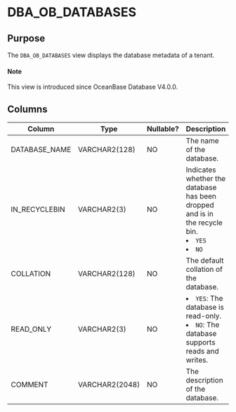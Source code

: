 # DBA_OB_DATABASES

## Purpose

The `DBA_OB_DATABASES` view displays the database metadata of a tenant.

<main id="notice" type='explain'>
  <h4>Note</h4>
  <p>This view is introduced since OceanBase Database V4.0.0. </p>
</main>

## Columns

| Column | Type | Nullable? | Description |
|---------------|----------------|------------|----------------------------|
| DATABASE_NAME | VARCHAR2(128) | NO | The name of the database. |
| IN_RECYCLEBIN | VARCHAR2(3) | NO | Indicates whether the database has been dropped and is in the recycle bin.<li> `YES` <li> `NO` |
| COLLATION | VARCHAR2(128) | NO | The default collation of the database. |
| READ_ONLY | VARCHAR2(3) | NO | <li>`YES`: The database is read-only.<li>`NO`: The database supports reads and writes. |
| COMMENT | VARCHAR2(2048) | NO | The description of the database. |

